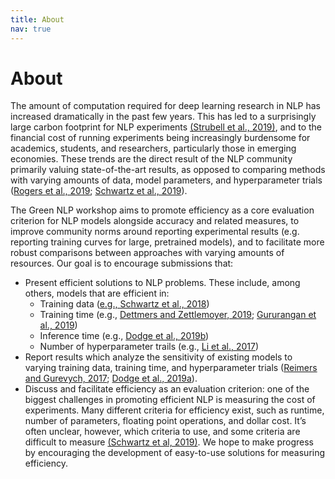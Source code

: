 ```yaml
---
title: About
nav: true
---
```


# About

The amount of computation required for deep learning research in NLP has increased dramatically in the past few years. This has led to a surprisingly large carbon footprint for NLP experiments [(Strubell et al., 2019)](https://arxiv.org/abs/1906.02243), and to the financial cost of running experiments being increasingly burdensome for academics, students, and researchers, particularly those in emerging economies. These trends are the direct result of the NLP community primarily valuing state-of-the-art results, as opposed to comparing methods with varying amounts of data, model parameters, and hyperparameter trials ([Rogers et al., 2019](https://hackingsemantics.xyz/2019/leaderboards/); [Schwartz et al., 2019](https://arxiv.org/abs/1907.10597)).

The Green NLP workshop aims to promote efficiency as a core evaluation criterion for NLP models alongside accuracy and related measures, to improve community norms around reporting experimental results (e.g. reporting training curves for large, pretrained models), and to facilitate more robust comparisons between approaches with varying amounts of resources.
Our goal is to encourage submissions that:
- Present efficient solutions to NLP problems. These include, among others, models that are efficient in:
    - Training data ([e.g., Schwartz et al., 2018](https://aclweb.org/anthology/P18-1028))
    - Training time (e.g., [Dettmers and Zettlemoyer, 2019](https://arxiv.org/abs/1907.04840); [Gururangan et al., 2019](https://arxiv.org/abs/1909.03004))
    - Inference time (e.g., [Dodge et al., 2019b](https://arxiv.org/abs/1909.03011))
    - Number of hyperparameter trails (e.g., [Li et al., 2017](https://openreview.net/pdf?id=ry18Ww5ee)) 
- Report results which analyze the sensitivity of existing models to varying training data, training time, and hyperparameter trials ([Reimers  and  Gurevych, 2017](https://arxiv.org/abs/1707.09861); [Dodge et al., 2019a](https://arxiv.org/abs/1909.03004)).
- Discuss and facilitate efficiency as an evaluation criterion: one of the biggest challenges in promoting efficient NLP is measuring the cost of experiments. Many different criteria for efficiency exist, such as runtime, number of parameters, floating point operations, and dollar cost. It’s often unclear, however, which criteria to use, and some criteria are difficult to measure [(Schwartz et al, 2019)](https://arxiv.org/abs/1907.10597). We hope to make progress by encouraging the development of easy-to-use solutions for measuring efficiency.
